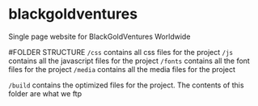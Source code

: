 # blackgoldventures
Single page website for BlackGoldVentures Worldwide

#FOLDER STRUCTURE
`/css` contains all css files for the project
`/js` contains all the javascript files for the project
`/fonts` contains all the font files for the project
`/media` contains all the media files for the project

`/build` contains the optimized files for the project. The contents of this folder are what we ftp
